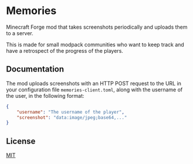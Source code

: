 
# Memories

Minecraft Forge mod that takes screenshots periodically and uploads them to a server.


This is made for small modpack communities who want to keep track and have a retrospect of the progress of the players.

## Documentation

The mod uploads screenshots with an HTTP POST request to the URL in your configuration file `memories-client.toml`, along with the username of the user, in the following format:

```json
{
    "username": "The username of the player",
    "screenshot": "data:image/jpeg;base64,..."
}
```


## License

[MIT](https://choosealicense.com/licenses/mit/)
